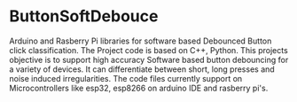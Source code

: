 # ButtonSoftDebouce
Arduino and Rasberry Pi libraries for software based Debounced Button click classification.
The Project code is based on C++, Python.
This projects objective is to support high accuracy Software based button debouncing for a variety of devices.
It can differentiate between short, long presses and noise induced irregularities.
The code files currently support on Microcontrollers like esp32, esp8266 on arduino IDE and rasberry pi's.
